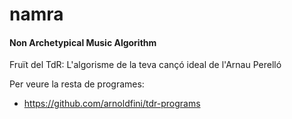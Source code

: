 # namra

#### Non Archetypical Music Algorithm

Fruït del TdR: L'algorisme de la teva cançó ideal de l'Arnau Perelló

Per veure la resta de programes:
- https://github.com/arnoldfini/tdr-programs
